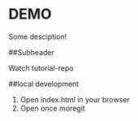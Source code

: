 # DEMO

Some desciption!


##Subheader

Watch tutorial-repo


##local development

1. Open index.html in your browser
2. Open once moregit
